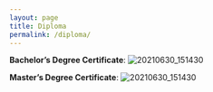 ```yaml
---
layout: page
title: Diploma
permalink: /diploma/
---
```

**Bachelor’s Degree Certificate**:
![20210630_151430](https://github.com/user-attachments/assets/3d5bbe52-71da-4d78-9b2a-487712b66086)

**Master’s Degree Certificate**:
![20210630_151430](https://github.com/user-attachments/assets/a6f8bc27-310b-4aee-a8ca-68f1aaba85ec)
